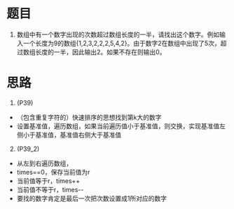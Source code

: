 # 题目
1. 数组中有一个数字出现的次数超过数组长度的一半，请找出这个数字。例如输入一个长度为9的数组{1,2,3,2,2,2,5,4,2}。由于数字2在数组中出现了5次，超过数组长度的一半，因此输出2。如果不存在则输出0。
# 思路
1. (P39)
- （包含重复字符的）快速排序的思想找到第k大的数字
- 设置基准值，遍历数组，如果当前遍历值小于基准值，则交换，实现基准值左侧小于基准值，基准值右侧大于基准值
2. (P39_2)
- 从左到右遍历数组，
- times==0，保存当前值为r
- 当前值等于r，times++
- 当前值不等于r，times--
- 要找的数字肯定是最后一次把次数设置成1所对应的数字